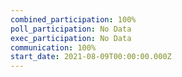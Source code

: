 ```yaml
---
combined_participation: 100%
poll_participation: No Data
exec_participation: No Data
communication: 100%
start_date: 2021-08-09T00:00:00.000Z
---
```

